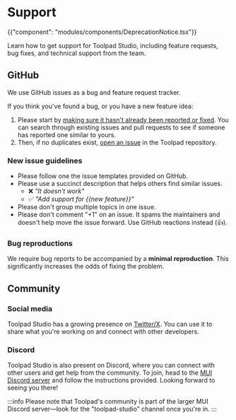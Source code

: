 # Support

{{"component": "modules/components/DeprecationNotice.tsx"}}

<p class="description">Learn how to get support for Toolpad Studio, including feature requests, bug fixes, and technical support from the team.</p>

## GitHub

We use GitHub issues as a bug and feature request tracker.

If you think you've found a bug, or you have a new feature idea:

1. Please start by [making sure it hasn't already been reported or fixed](https://github.com/mui/toolpad/issues?q=is%3Aopen+is%3Aclosed).
   You can search through existing issues and pull requests to see if someone has reported one similar to yours.
2. Then, if no duplicates exist, [open an issue](https://github.com/mui/toolpad/issues/new/choose) in the Toolpad repository.

### New issue guidelines

- Please follow one the issue templates provided on GitHub.
- Please use a succinct description that helps others find similar issues.
  - ❌ _"It doesn't work"_
  - ✅ _"Add support for {{new feature}}"_
- Please don't group multiple topics in one issue.
- Please don't comment "+1" on an issue. It spams the maintainers and doesn't help move the issue forward. Use GitHub reactions instead (👍).

### Bug reproductions

We require bug reports to be accompanied by a **minimal reproduction**.
This significantly increases the odds of fixing the problem.

## Community

### Social media

Toolpad Studio has a growing presence on [Twitter/X](https://x.com/Toolpad_).
You can use it to share what you're working on and connect with other developers.

### Discord

Toolpad Studio is also present on Discord, where you can connect with other users and get help from the community.
To join, head to the [MUI Discord server](https://mui.com/r/discord/) and follow the instructions provided.
Looking forward to seeing you there!

:::info
Please note that Toolpad's community is part of the larger MUI Discord server—look for the "toolpad-studio" channel once you're in.
:::
